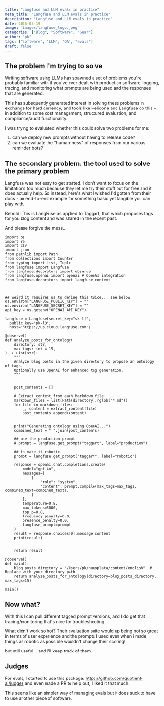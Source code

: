 ```yaml
---
title: "Langfuse and LLM evals in practice"
meta_title: "Langfuse and LLM evals in practice"
description: "Langfuse and LLM evals in practice"
date: 2025-03-19
image: "images/langfuse_logo.jpeg"
categories: ["Blog", "Software", "Gear"]
author: "pk"
tags: ["software", "LLM", "QA", "evals"]
draft: false
---
```


## The problem I'm trying to solve

Writing software using LLMs has spawned a set of problems you're probably familiar with if you've ever dealt with production software: logging, tracing, and monitoring what prompts are being used and the responses that are generated.

This has subsquently generated interest in solving these problems in exchange for hard currency, and tools like Helicone and Langfuse do this - in addition to some cost management, structured evaluation, and compliance/audit functionality.

I was trying to evaluated whether this could solve two problems for me:
1. can we deploy new prompts without having to release code?
2. can we evaluate the "human-ness" of responses from our various reminder bots?


## The secondary problem: the tool used to solve the primary problem

Langfuse was not easy to get started. I don't want to focus on the limitations too much because they let me try their stuff out for free and it does actually help. So instead, here's what I wished I'd gotten from their docs - an end-to-end example for something basic yet tangible you can play with.

Behold! This is LangFuse as applied to Taggart, that which proposes tags for you blog content and was shared in the recent past.

And please forgive the mess...



```
import os
import re
import csv
import json
from pathlib import Path
from collections import Counter
from typing import List, Tuple
from langfuse import Langfuse
from langfuse.decorators import observe
from langfuse.openai import openai # OpenAI integration
from langfuse.decorators import langfuse_context



## weird it requires us to define this twice... see below
os.environ["LANGFUSE_PUBLIC_KEY"] = ""
os.environ["LANGFUSE_SECRET_KEY"] = ""
api_key = os.getenv("OPENAI_API_KEY")

langfuse = Langfuse(secret_key="sk-lf",
  public_key="pk-l3",
  host="https://us.cloud.langfuse.com")

@observe()
def analyze_posts_for_ontology(
    directory: str, 
    max_tags: int = 15, 
) -> List[str]:
    """
    Analyze blog posts in the given directory to propose an ontology of tags.
    Optionally use OpenAI for enhanced tag generation.
    """


    post_contents = []

    # Extract content from each Markdown file
    markdown_files = list(Path(directory).rglob("*.md"))
    for file in markdown_files:
        _, content = extract_content(file)
        post_contents.append(content)
    

    print("Generating ontology using OpenAI...")
    combined_text = " ".join(post_contents)

    ## use the production prompt
    # prompt = langfuse.get_prompt("taggart", label="production")
 
    ## to make it robotic 
    prompt = langfuse.get_prompt("taggart", label="robotic")

    response = openai.chat.completions.create(
        model="gpt-4o",
        messages=[
            {
                "role": "system",
                "content": prompt.compile(max_tags=max_tags, combined_text=combined_text),
            }
        ],
        temperature=0.8,
        max_tokens=5000,
        top_p=0.8,
        frequency_penalty=0.0,
        presence_penalty=0.0,
        langfuse_prompt=prompt
    )
    result = response.choices[0].message.content
    print(result)


    return result

@observe()
def main():
    blog_posts_directory = "/Users/pk/hugoplata/content/english"  # Replace with your directory path
    return analyze_posts_for_ontology(directory=blog_posts_directory, max_tags=15)

main()
```

## Now what?

With this I can pull different tagged prompt versions, and I do get that tracing/monitoring that's nice for troubleshooting.

What didn't work so hot? Their evaluation suite would up being not so great in terms of user experience and the prompts I used even when i made things as robotic as possible wouldn't change their scoring!

but still useful... and i'll keep track of them.

## Judges

For evals, I started to use this package:
https://github.com/quotient-ai/judges
and even made a PR to help out, I liked it that much.

This seems like an simpler way of managing evals but it does suck to have to use another piece of software.
